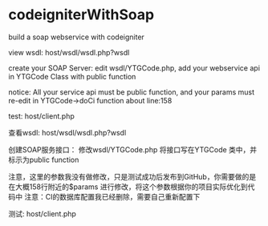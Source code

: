 # codeigniterWithSoap
build a soap webservice with codeigniter

view wsdl:
host/wsdl/wsdl.php?wsdl

create your SOAP Server:
edit wsdl/YTGCode.php, add your webservice api in YTGCode Class with public function 

notice:  All your service api must be public function, and your params must re-edit in YTGCode->doCi function  about line:158

test:
host/client.php

查看wsdl:
host/wsdl/wsdl.php?wsdl

创建SOAP服务接口：
修改wsdl/YTGCode.php 将接口写在YTGCode 类中，并标示为public function

注意，这里的参数我没有做修改，只是测试成功后发布到GitHub，你需要做的是在大概158行附近的$params 进行修改，将这个参数根据你的项目实际优化到代码中
注意：CI的数据库配置我已经删除，需要自己重新配置下

测试:
host/client.php
